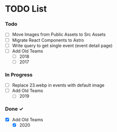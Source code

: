 # TODO List

<!-- This is an example of TODO.md

View the raw content of this file to understand the format. -->

### Todo

- [ ] Move Images from Public Assets to Src Assets  
- [ ] Migrate React Components to Astro
- [ ] Write query to get single event (event detail page)
- [ ] Add Old Teams
  - [ ] 2018
  - [ ] 2017

### In Progress

- [ ] Replace 23.webp in events with default image 
- [ ] Add Old Teams
  - [ ] 2019

### Done ✓

- [x] Add Old Teams
  - [x] 2020  